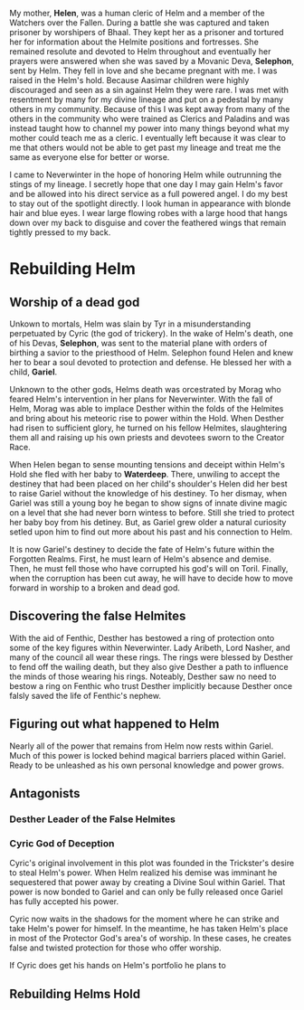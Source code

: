 My mother, **Helen**, was a human cleric of Helm and a member of the Watchers over the Fallen. During a battle she was captured and taken prisoner by worshipers of Bhaal. They kept her as a prisoner and tortured her for information about the Helmite positions and fortresses. She remained resolute and devoted to Helm throughout and eventually her prayers were answered when she was saved by a Movanic Deva, **Selephon**, sent by Helm. They fell in love and she became pregnant with me. I was raised in the Helm's hold. Because Aasimar children were highly discouraged and seen as a sin against Helm they were rare. I was met with resentment by many for my divine lineage and put on a pedestal by many others in my community. Because of this I was kept away from many of the others in the community who were trained as Clerics and Paladins and was instead taught how to channel my power into many things beyond what my mother could teach me as a cleric. I eventually left because it was clear to me that others would not be able to get past my lineage and treat me the same as everyone else for better or worse.

I came to Neverwinter in the hope of honoring Helm while outrunning the stings of my lineage. I secretly hope that one day I may gain Helm's favor and be allowed into his direct service as a full powered angel. I do my best to stay out of the spotlight directly. I look human in appearance with blonde hair and blue eyes. I wear large flowing robes with a large hood that hangs down over my back to disguise and cover the feathered wings that remain tightly pressed to my back.

# Rebuilding Helm

## Worship of a dead god

Unkown to mortals, Helm was slain by Tyr in a misunderstanding perpetuated by Cyric (the god of trickery). In the wake of Helm's death, one of his Devas, **Selephon**, was sent to the material plane with orders of birthing a savior to the priesthood of Helm. Selephon found Helen and knew her to bear a soul devoted to protection and defense. He blessed her with a child, **Gariel**.

Unknown to the other gods, Helms death was orcestrated by Morag who feared Helm's intervention in her plans for Neverwinter. With the fall of Helm, Morag was able to implace Desther within the folds of the Helmites and bring about his meteoric rise to power within the Hold. When Desther had risen to sufficient glory, he turned on his fellow Helmites, slaughtering them all and raising up his own priests and devotees sworn to the Creator Race.

When Helen began to sense mounting tensions and deceipt within Helm's Hold she fled with her baby to **Waterdeep**. There, unwiling to accept the destiney that had been placed on her child's shoulder's Helen did her best to raise Gariel without the knowledge of his destiney. To her dismay, when Gariel was still a young boy he began to show signs of innate divine magic on a level that she had never born wintess to before. Still she tried to protect her baby boy from his detiney. But, as Gariel grew older a natural curiosity setled upon him to find out more about his past and his connection to Helm.

It is now Gariel's destiney to decide the fate of Helm's future within the Forgotten Realms. First, he must learn of Helm's absence and demise. Then, he must fell those who have corrupted his god's will on Toril. Finally, when the corruption has been cut away, he will have to decide how to move forward in worship to a broken and dead god.

## Discovering the false Helmites

With the aid of Fenthic, Desther has bestowed a ring of protection onto some of the key figures within Neverwinter. Lady Aribeth, Lord Nasher, and many of the council all wear these rings. The rings were blessed by Desther to fend off the wailing death, but they also give Desther a path to influence the minds of those wearing his rings. Noteably, Desther saw no need to bestow a ring on Fenthic who trust Desther implicitly because Desther once falsly saved the life of Fenthic's nephew.

## Figuring out what happened to Helm

Nearly all of the power that remains from Helm now rests within Gariel. Much of this power is locked behind magical barriers placed within Gariel. Ready to be unleashed as his own personal knowledge and power grows.

## Antagonists

### Desther Leader of the False Helmites

### Cyric God of Deception

Cyric's original involvement in this plot was founded in the Trickster's desire to steal Helm's power. When Helm realized his demise was imminant he sequestered that power away by creating a Divine Soul within Gariel. That power is now bonded to Gariel and can only be fully released once Gariel has fully accepted his power.

Cyric now waits in the shadows for the moment where he can strike and take Helm's power for himself. In the meantime, he has taken Helm's place in most of the Protector God's area's of worship. In these cases, he creates false and twisted protection for those who offer worship.

If Cyric does get his hands on Helm's portfolio he plans to

## Rebuilding Helms Hold

